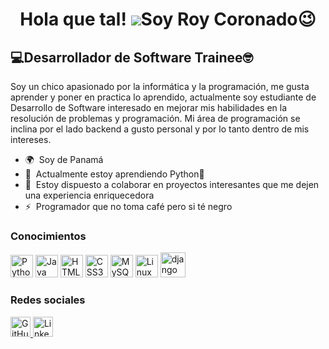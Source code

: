 <!--
**roycvx/roycvx** is a ✨ _special_ ✨ repository because its `README.md` (this file) appears on your GitHub profile.

Here are some ideas to get you started:

- 🔭 I’m currently working on ...
- 🌱 I’m currently learning ...
- 👯 I’m looking to collaborate on ...
- 🤔 I’m looking for help with ...
- 💬 Ask me about ...
- 📫 How to reach me: ...
- 😄 Pronouns: ...
- ⚡ Fun fact: ...
-->

<h1 align="center">Hola que tal! <img src="https://user-images.githubusercontent.com/18350557/176309783-0785949b-9127-417c-8b55-ab5a4333674e.gif"/>Soy Roy Coronado😉</h1>

💻Desarrollador de Software Trainee🤓
---------------------------------

Soy un chico apasionado por la informática y la programación, me gusta aprender y poner en practica lo aprendido, actualmente soy estudiante de Desarrollo de Software interesado en mejorar mis habilidades en la resolución de problemas y programación.
Mi área de programación se inclina por el lado backend a gusto personal y por lo tanto dentro de mis intereses.

* 🌍  Soy de Panamá
* 🧠  Actualmente estoy aprendiendo Python🐍
* 🤝  Estoy dispuesto a colaborar en proyectos interesantes que me dejen una experiencia enriquecedora
* ⚡  Programador que no toma café pero si té negro
  
### Conocimientos

<p align="left">
    <a href="https://www.python.org/" target="_blank" rel="noreferrer"><img src="https://raw.githubusercontent.com/danielcranney/readme-generator/main/public/icons/skills/python-colored.svg" width="36" height="36" alt="Python" /></a>
    <a href="https://www.oracle.com/java/" target="_blank" rel="noreferrer"><img src="https://raw.githubusercontent.com/danielcranney/readme-generator/main/public/icons/skills/java-colored.svg" width="36" height="36" alt="Java" /></a>
    <a href="https://developer.mozilla.org/en-US/docs/Glossary/HTML5" target="_blank" rel="noreferrer"><img src="https://raw.githubusercontent.com/danielcranney/readme-generator/main/public/icons/skills/html5-colored.svg" width="36" height="36" alt="HTML5" /></a>
    <a href="https://www.w3.org/TR/CSS/#css" target="_blank" rel="noreferrer"><img src="https://raw.githubusercontent.com/danielcranney/readme-generator/main/public/icons/skills/css3-colored.svg" width="36" height="36" alt="CSS3" /></a>
    <a href="https://www.mysql.com/" target="_blank" rel="noreferrer"><img src="https://raw.githubusercontent.com/danielcranney/readme-generator/main/public/icons/skills/mysql-colored.svg" width="36" height="36" alt="MySQL" /></a>
    <a href="https://www.linux.org" target="_blank" rel="noreferrer"><img src="https://raw.githubusercontent.com/danielcranney/readme-generator/main/public/icons/skills/linux-colored.svg" width="36" height="36" alt="Linux" /></a>
  <a href="https://www.djangoproject.com/" target="_blank" rel="noreferrer"> <img src="https://cdn.worldvectorlogo.com/logos/django.svg" alt="django" width="40" height="40"/> </a>
</p>


### Redes sociales
<p align="left"> 
  <a href="https://www.github.com/roycvx" target="_blank" rel="noreferrer"> 
    <picture> 
      <source 
        media="(prefers-color-scheme: dark)" 
        srcset="https://raw.githubusercontent.com/danielcranney/readme-generator/main/public/icons/socials/github-dark.svg" 
      />
      <source 
        media="(prefers-color-scheme: light)" 
        srcset="https://raw.githubusercontent.com/danielcranney/readme-generator/main/public/icons/socials/github.svg" 
      />
      <img 
        src="https://raw.githubusercontent.com/danielcranney/readme-generator/main/public/icons/socials/github.svg" 
        width="32" 
        height="32" 
        alt="GitHub" 
      /> 
    </picture> 
  </a> 
  <a href="https://www.linkedin.com/in/roycoronado" target="_blank" rel="noreferrer"> 
    <picture> 
      <source 
        media="(prefers-color-scheme: dark)" 
        srcset="https://raw.githubusercontent.com/danielcranney/readme-generator/main/public/icons/socials/linkedin-dark.svg" 
      /> 
      <source 
        media="(prefers-color-scheme: light)" 
        srcset="https://raw.githubusercontent.com/danielcranney/readme-generator/main/public/icons/socials/linkedin.svg" 
      />
      <img 
        src="https://raw.githubusercontent.com/danielcranney/readme-generator/main/public/icons/socials/linkedin.svg" 
        width="32" 
        height="32" 
        alt="LinkedIn" 
      /> 
    </picture> 
  </a>
</p>

